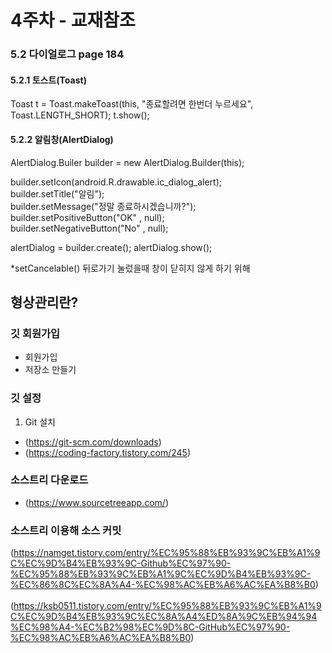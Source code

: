 
# 4주차 - 교재참조

### 5.2 다이얼로그 page 184
#### 5.2.1 토스트(Toast)

Toast t = Toast.makeToast(this, "종료할려면 한번더 누르세요", Toast.LENGTH_SHORT);
t.show();

#### 5.2.2 알림창(AlertDialog)

AlertDialog.Builer builder = new AlertDialog.Builder(this);

builder.setIcon(android.R.drawable.ic_dialog_alert);</br>
builder.setTitle("알림");</br>
builder.setMessage("정말 종료하시겠습니까?");</br>
builder.setPositiveButton("OK" , null);</br>
builder.setNegativeButton("No" , null);</br>

alertDialog = builder.create();
alertDialog.show();

*setCancelable() 뒤로가기 눌렀을때 창이 닫히지 않게 하기 위해

## 형상관리란?
### 깃 회원가입
- 회원가입
- 저장소 만들기

### 깃 설정

1. Git 설치
- (https://git-scm.com/downloads)
- (https://coding-factory.tistory.com/245)

### 소스트리 다운로드
- (https://www.sourcetreeapp.com/)
### 소스트리 이용해 소스 커밋

(https://namget.tistory.com/entry/%EC%95%88%EB%93%9C%EB%A1%9C%EC%9D%B4%EB%93%9C-Github%EC%97%90-%EC%95%88%EB%93%9C%EB%A1%9C%EC%9D%B4%EB%93%9C-%EC%86%8C%EC%8A%A4-%EC%98%AC%EB%A6%AC%EA%B8%B0)</br>
</br>
(https://ksb0511.tistory.com/entry/%EC%95%88%EB%93%9C%EB%A1%9C%EC%9D%B4%EB%93%9C%EC%8A%A4%ED%8A%9C%EB%94%94%EC%98%A4-%EC%B2%98%EC%9D%8C-GitHub%EC%97%90-%EC%98%AC%EB%A6%AC%EA%B8%B0)</br>
